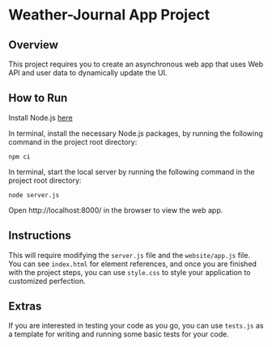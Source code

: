 # Weather-Journal App Project

## Overview
This project requires you to create an asynchronous web app that uses Web API and user data to dynamically update the UI.

## How to Run
Install Node.js [here](https://nodejs.org/en/download/)

In terminal, install the necessary Node.js packages, by running the following command in the project root directory:

```
npm ci
```

In terminal, start the local server by running the following command in the project root directory:

```
node server.js
```

Open http://localhost:8000/ in the browser to view the web app.

## Instructions
This will require modifying the `server.js` file and the `website/app.js` file. You can see `index.html` for element references, and once you are finished with the project steps, you can use `style.css` to style your application to customized perfection.

## Extras
If you are interested in testing your code as you go, you can use `tests.js` as a template for writing and running some basic tests for your code.
